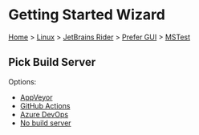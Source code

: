 <!--
GENERATED FILE - DO NOT EDIT
This file was generated by [MarkdownSnippets](https://github.com/SimonCropp/MarkdownSnippets).
Source File: /docs/mdsource/wiz/Linux_Rider_Gui_MSTest.source.md
To change this file edit the source file and then run MarkdownSnippets.
-->

# Getting Started Wizard

[Home](/docs/wiz/readme.md) > [Linux](Linux.md) > [JetBrains Rider](Linux_Rider.md) > [Prefer GUI](Linux_Rider_Gui.md) > [MSTest](Linux_Rider_Gui_MSTest.md)

## Pick Build Server

Options:
 * [AppVeyor](Linux_Rider_Gui_MSTest_AppVeyor.md)
 * [GitHub Actions](Linux_Rider_Gui_MSTest_GitHubActions.md)
 * [Azure DevOps](Linux_Rider_Gui_MSTest_AzureDevOps.md)
 * [No build server](Linux_Rider_Gui_MSTest_None.md)
